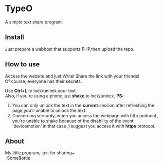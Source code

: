 # TypeO
A simple text share program.

## Install  
Just prepare a webhost that supports PHP,then upload the repo.  

## How to use  
Access the website and just Write! Share the link with your friends!  
Of course, everyone has their secrets.  

Use **Ctrl+L** to lock/unlock your text.  
Also, if you're using a phone,just **shake** to lock/unlock.
**PS:** 
1. You can only unlock the text in the **current** session,after refreshing the page,you'll unable to unlock the text.  
2. Concerning sercurity, when you access the webpage with http protocol , you're unable to shake because of the disability of the event 'devicemotion',in that case ,I suggest you access it with **https** protocol.  

## About  
My little program, just for sharing~  
-SomeBottle
